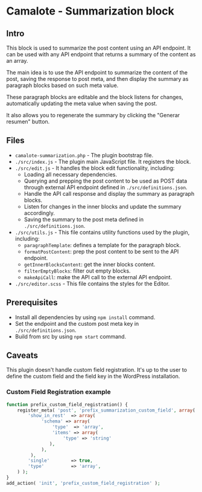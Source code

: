 # Camalote - Summarization block
## Intro
This block is used to summarize the post content using an API endpoint. It can be used with any API endpoint that returns a summary of the content as an array.

The main idea is to use the API endpoint to summarize the content of the post, saving the response to post meta, and then display the summary as paragraph blocks based on such meta value.

These paragraph blocks are editable and the block listens for changes, automatically updating the meta value when saving the post. 

It also allows you to regenerate the summary by clicking the "Generar resumen" button.

## Files
- `camalote-summarization.php` - The plugin bootstrap file.
- `./src/index.js` - The plugin main JavaScript file. It registers the block.
- `./src/edit.js` - It handles the block edit functionality, including:
  - Loading all necessary dependencies.
  - Querying and prepping the post content to be used as POST data through external API endpoint defined in `./src/definitions.json`.
  - Handle the API call response and display the summary as paragraph blocks.
  - Listen for changes in the inner blocks and update the summary accordingly.
  - Saving the summary to the post meta defined in `./src/definitions.json`.
- `./src/utils.js` - This file contains utility functions used by the plugin, including:
  - `paragraphTemplate`: defines a template for the paragraph block.
  - `formatPostContent`: prep the post content to be sent to the API endpoint.
  - `getInnerBlocksContent`: get the inner blocks content.
  - `filterEmptyBlocks`: filter out empty blocks.
  - `makeApiCall`: make the API call to the external API endpoint.
- `./src/editor.scss` - This file contains the styles for the Editor.

## Prerequisites
- Install all dependencies by using `npm install` command.
- Set the endpoint and the custom post meta key in `./src/definitions.json`.
- Build from src by using `npm start` command.

## Caveats
This plugin doesn't handle custom field registration. It's up to the user to define the custom field and the field key in the WordPress installation.
### Custom Field Registration example
```php
function prefix_custom_field_registration() {
    register_meta( 'post', 'prefix_summarization_custom_field', array(
        'show_in_rest' 	=> array(
             'schema' => array(
                 'type'  => 'array',
                 'items' => array(
					 'type' => 'string'
				),
             ),
         ),
        'single' 		=> true,
        'type' 			=> 'array',
    ) );
}
add_action( 'init', 'prefix_custom_field_registration' );
``````
